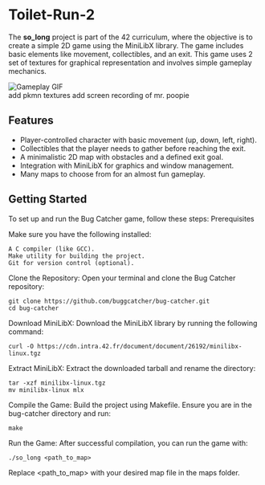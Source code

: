 # Toilet-Run-2
The **so_long** project is part of the 42 curriculum, where the objective is to create a simple 2D game using the MiniLibX library.
The game includes basic elements like movement, collectibles, and an exit.
This game uses 2 set of textures for graphical representation and involves simple gameplay mechanics.

![Gameplay GIF](https://github.com/buggcatcher/bug-catcher/blob/main/PKMN.gif?raw=true)            
add pkmn textures
add screen recording of mr. poopie


## Features
- Player-controlled character with basic movement (up, down, left, right).
- Collectibles that the player needs to gather before reaching the exit.
- A minimalistic 2D map with obstacles and a defined exit goal.
- Integration with MiniLibX for graphics and window management.
- Many maps to choose from for an almost fun gameplay.



## Getting Started

To set up and run the Bug Catcher game, follow these steps:
Prerequisites

Make sure you have the following installed:

    A C compiler (like GCC).
    Make utility for building the project.
    Git for version control (optional).

Clone the Repository: Open your terminal and clone the Bug Catcher repository:

    git clone https://github.com/buggcatcher/bug-catcher.git
    cd bug-catcher



Download MiniLibX: Download the MiniLibX library by running the following command:

    curl -O https://cdn.intra.42.fr/document/document/26192/minilibx-linux.tgz

Extract MiniLibX: Extract the downloaded tarball and rename the directory:


    tar -xzf minilibx-linux.tgz
    mv minilibx-linux mlx

Compile the Game: Build the project using Makefile. Ensure you are in the bug-catcher directory and run:

    make

Run the Game: After successful compilation, you can run the game with:

    ./so_long <path_to_map>

Replace <path_to_map> with your desired map file in the maps folder.
